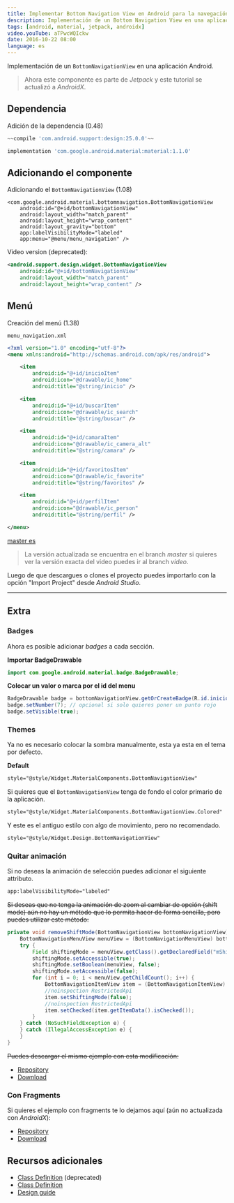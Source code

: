 ```yaml
---
title: Implementar Bottom Navigation View en Android para la navegación
description: Implementación de un Bottom Navigation View en una aplicación Android.
tags: [android, material, jetpack, androidx]
video.youTube: aTPwcWQIckw
date: 2016-10-22 08:00
language: es
---
```


Implementación de un `BottomNavigationView` en una aplicación Android.

> Ahora este componente es parte de _Jetpack_ y este tutorial se actualizó a _AndroidX_. 

## Dependencia

Adición de la dependencia (0.48)

```groovy
~~compile 'com.android.support:design:25.0.0'~~
```

```groovy
implementation 'com.google.android.material:material:1.1.0'
```

## Adicionando el componente

Adicionando el `BottomNavigationView` (1.08)

```
<com.google.android.material.bottomnavigation.BottomNavigationView
    android:id="@+id/bottomNavigationView"
    android:layout_width="match_parent"
    android:layout_height="wrap_content"
    android:layout_gravity="bottom"
    app:labelVisibilityMode="labeled"
    app:menu="@menu/menu_navigation" />
```

Video version (deprecated):

```xml
<android.support.design.widget.BottomNavigationView  
    android:id="@+id/bottomNavigationView"
    android:layout_width="match_parent"
    android:layout_height="wrap_content" />
```

## Menú

Creación del menú (1.38)

`menu_navigation.xml`

```xml
<?xml version="1.0" encoding="utf-8"?>  
<menu xmlns:android="http://schemas.android.com/apk/res/android">

    <item
        android:id="@+id/inicioItem"
        android:icon="@drawable/ic_home"
        android:title="@string/inicio" />

    <item
        android:id="@+id/buscarItem"
        android:icon="@drawable/ic_search"
        android:title="@string/buscar" />

    <item
        android:id="@+id/camaraItem"
        android:icon="@drawable/ic_camera_alt"
        android:title="@string/camara" />

    <item
        android:id="@+id/favoritosItem"
        android:icon="@drawable/ic_favorite"
        android:title="@string/favoritos" />

    <item
        android:id="@+id/perfilItem"
        android:icon="@drawable/ic_person"
        android:title="@string/perfil" />

</menu>
```

[master es](https://github.com/alvareztech/BottomNavigationViewSample)

> La versión actualizada se encuentra en el branch _master_ si quieres ver la versión exacta del video puedes ir al branch _video_.

Luego de que descargues o clones el proyecto puedes importarlo con la opción "Import Project" desde *Android Studio*.

---

## Extra

### Badges

Ahora es posible adicionar _badges_ a cada sección.

__Importar BadgeDrawable__

```java
import com.google.android.material.badge.BadgeDrawable;
```
__Colocar un valor o marca por el id del menu__

```java
BadgeDrawable badge = bottomNavigationView.getOrCreateBadge(R.id.inicioItem);
badge.setNumber(7); // opcional si solo quieres poner un punto rojo
badge.setVisible(true);
```

### Themes

Ya no es necesario colocar la sombra manualmente, esta ya esta en el tema por defecto.

__Default__

```xml
style="@style/Widget.MaterialComponents.BottomNavigationView"
```

Si quieres que el `BottomNavigationView` tenga de fondo el color primario de la aplicación.

```xml
style="@style/Widget.MaterialComponents.BottomNavigationView.Colored"
```

Y este es el antiguo estilo con algo de movimiento, pero no recomendado.

```xml
style="@style/Widget.Design.BottomNavigationView"
```

### Quitar animación

Si no deseas la animación de selección puedes adicionar el siguiente attributo.

```xml
app:labelVisibilityMode="labeled"
```

~~Si deseas que no tenga la animación de zoom al cambiar de opción (shift mode) aún no hay un método que lo permita hacer de forma sencilla, pero puedes utilizar este método:~~

```java
private void removeShiftMode(BottomNavigationView bottomNavigationView) {~~
    BottomNavigationMenuView menuView = (BottomNavigationMenuView) bottomNavigationView.getChildAt(0);
    try {
        Field shiftingMode = menuView.getClass().getDeclaredField("mShiftingMode");
        shiftingMode.setAccessible(true);
        shiftingMode.setBoolean(menuView, false);
        shiftingMode.setAccessible(false);
        for (int i = 0; i < menuView.getChildCount(); i++) {
            BottomNavigationItemView item = (BottomNavigationItemView) menuView.getChildAt(i);
            //noinspection RestrictedApi
            item.setShiftingMode(false);
            //noinspection RestrictedApi
            item.setChecked(item.getItemData().isChecked());
        }
    } catch (NoSuchFieldException e) {
    } catch (IllegalAccessException e) {
    }
}
```

~~Puedes descargar el mismo ejemplo con esta modificación:~~

* [Repository](https://github.com/alvareztech/BottomNavigationViewSample/tree/remove-shift)
* [Download](https://github.com/alvareztech/BottomNavigationViewSample/archive/remove-shift.zip)

### Con Fragments

Si quieres el ejemplo con fragments te lo dejamos aquí (aún no actualizada con _AndroidX_):

* [Repository](https://github.com/alvareztech/BottomNavigationViewSample/tree/fragments)
* [Download](https://github.com/alvareztech/BottomNavigationViewSample/archive/fragments.zip)

## Recursos adicionales

* [Class Definition](https://developer.android.com/reference/android/support/design/widget/BottomNavigationView.html) (deprecated)
* [Class Definition](https://developer.android.com/reference/com/google/android/material/bottomnavigation/BottomNavigationView)
* [Design guide](https://material.io/design/components/bottom-navigation.html)
